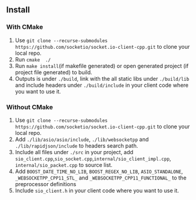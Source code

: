 ## Install

### With CMake
1. Use `git clone --recurse-submodules https://github.com/socketio/socket.io-client-cpp.git` to clone your local repo.
2. Run `cmake  ./`
3. Run `make install`(if makefile generated) or open generated project (if project file generated) to build.
4. Outputs is under `./build`, link with the all static libs under `./build/lib` and  include headers under `./build/include` in your client code where you want to use it.

### Without CMake
1. Use `git clone --recurse-submodules https://github.com/socketio/socket.io-client-cpp.git` to clone your local repo.
2. Add `./lib/asio/asio/include`, `./lib/websocketpp` and `./lib/rapidjson/include` to headers search path.
3. Include all files under `./src` in your project, add `sio_client.cpp`,`sio_socket.cpp`,`internal/sio_client_impl.cpp`, `internal/sio_packet.cpp` to source list.
4. Add `BOOST_DATE_TIME_NO_LIB`, `BOOST_REGEX_NO_LIB`, `ASIO_STANDALONE`, `_WEBSOCKETPP_CPP11_STL_` and `_WEBSOCKETPP_CPP11_FUNCTIONAL_` to the preprocessor definitions
5. Include `sio_client.h` in your client code where you want to use it.
